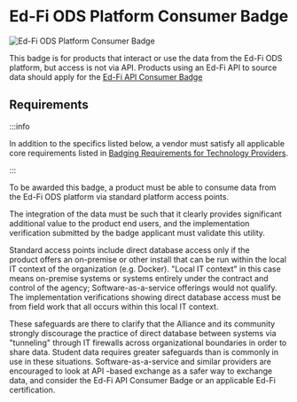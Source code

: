 # Ed-Fi ODS Platform Consumer Badge

![Ed-Fi ODS Platform Consumer Badge](https://edfidocs.blob.core.windows.net/$web/img/partners/badging/ed-fi-ods-platform-badge.webp)

This badge is for products that interact or use the data from the Ed-Fi ODS
platform, but access is not via API. Products using an Ed-Fi API to source data
should apply for the [Ed-Fi API Consumer
Badge](./ed-fi-api-consumer-badge.md)

## Requirements

:::info

In addition to the specifics listed below, a vendor must satisfy all applicable
core requirements listed in [Badging Requirements for Technology
Providers](../badging-requirements.md).

:::

To be awarded this badge, a product must be able to consume data from the Ed-Fi
ODS platform via standard platform access points.

The integration of the data must be such that it clearly provides significant
additional value to the product end users, and the implementation verification
submitted by the badge applicant must validate this utility.

Standard access points include direct database access only if the product offers
an on-premise or other install that can be run within the local IT context of
the organization (e.g. Docker). "Local IT context" in this case means on-premise
systems or systems entirely under the contract and control of the agency;
Software-as-a-service offerings would not qualify. The implementation
verifications showing direct database access must be from field work that all
occurs within this local IT context.

These safeguards are there to clarify that the Alliance and its community
strongly discourage the practice of direct database between systems via
"tunneling" through IT firewalls across organizational boundaries in order to
share data. Student data requires greater safeguards than is commonly in use in
these situations. Software-as-a-service and similar providers are encouraged to
look at API -based exchange as a safer way to exchange data, and consider the
Ed-Fi API Consumer Badge or an applicable Ed-Fi certification.
